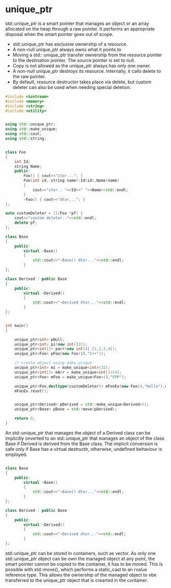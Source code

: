 # unique_ptr

std::unique_ptr is a smart pointer that manages an object or an array allocated on the heap through a raw pointer.
It performs an appropriate disposal when the smart pointer goes out of scope.

- std::unique_ptr has exclusive ownership of a resource.
- A non-null unique_ptr always owns what it points to
- Moving a std:: unique_ptr transfer ownership from the resource pointer to the destination pointer. The source pointer is set to null.
- Copy is not allowed as the unique_ptr always has only one owner.
- A non-null unique_ptr destroys its resource. Internally, it calls delete to the raw pointer.
- By default, resource destructor takes place via delete, but custom deleter can also be used when needing special deletion.

```c++
#include <iostream>
#include <memory>
#include <string>
#include <utility>


using std::unique_ptr;
using std::make_unique;
using std::cout;
using std::string;


class Foo
{
    int Id;
    string Name;
    public:
        Foo() { cout<<"ctor..."; }
        Foo(int id, string name):Id(id),Name(name)
        {
            cout<<"ctor.. "<<Id<<" "<<Name<<std::endl;
        }
        ~Foo() { cout<<"dtor..."; }
};

auto customDeleter = [](Foo *pf) {
    cout<<"custom deleter.."<<std::endl;
    delete pf;
};

class Base
{
    public:
        virtual ~Base()
        {
            std::cout<<"~Base() dtor..."<<std::endl;
        }
};

class Derived : public Base
{
    public:
        virtual ~Derived()
        {
            std::cout<<"~Derived dtor..."<<std::endl;
        }
};


int main()
{

    unique_ptr<int> pNull;
    unique_ptr<int> pi(new int(32));
    unique_ptr<int[]> parr(new int[4] {1,2,3,4});
    unique_ptr<Foo> pFoo(new Foo(10,"C++"));

    // create object using make_unique
    unique_ptr<int> mi = make_unique<int>(32);
    unique_ptr<int[]> mArr = make_unique<int[]>(4);
    unique_ptr<Foo> mFoo = make_unique<Foo>(3,"CPP");

    unique_ptr<Foo,decltype(customDeleter)> mFooEx(new Foo(4,"Hello"),customDeleter);
    mFooEx.reset();


    unique_ptr<Derived> pDerived = std::make_unique<Derived>();
    unique_ptr<Base> pBase = std::move(pDerived);

    return 0;
}
```

An std::unique_ptr that manages the object of a Derived class can be implicitly onverted to an std::unique_ptr that manages an object of the class Base if Derived is derived from the Base class. The implicit conversion is safe only if Base has a virtual destructir, otherwise, undefined behaviour is employed.

```c++

class Base
{
    public:
        virtual ~Base()
        {
            std::cout<<"~Base() dtor..."<<std::endl;
        }
};

class Derived : public Base
{
    public:
        virtual ~Derived()
        {
            std::cout<<"~Derived dtor..."<<std::endl;
        }
};

```

std::unique_ptr can be stored in containers, such as vector. As only one std::unique_ptr object can be own the managed object at any point, the smart pointer cannot be copied to the container, it has to be moved. This is possible with std::move(), which performs a static_cast to an rvalue reference type. This allows the ownership of the managed object to vbe transferred to the unique_ptr object that is crearted in the container.
